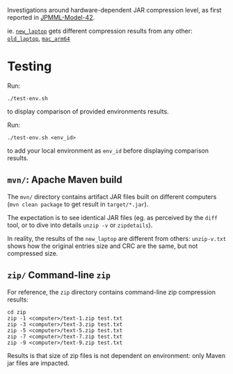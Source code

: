 Investigations around hardware-dependent JAR compression level, as first reported in [JPMML-Model-42](https://github.com/jpmml/jpmml-model/issues/42).

ie. [`new_laptop`](mvn/new_laptop) gets different compression results from any other: [`old_laptop`](examples/old_laptop), [`mac_arm64`](examples/mac_arm64)

# Testing

Run:

```
./test-env.sh
```

to display comparison of provided environments results.

Run:

```
./test-env.sh <env_id>
```

to add your local environment as `env_id` before displaying comparison results.

## `mvn/`: Apache Maven build

The `mvn/` directory contains artifact JAR files built on different computers (`mvn clean package` to get result in `target/*.jar`).

The expectation is to see identical JAR files (eg. as perceived by the `diff` tool, or to dive into details `unzip -v` or `zipdetails`).

In reality, the results of the `new_laptop` are different from others: `unzip-v.txt` shows how the original entries size and CRC are the same, but not compressed size.

## `zip/` Command-line `zip`

For reference, the `zip` directory contains command-line zip compression results:

```
cd zip
zip -1 <computer>/text-1.zip test.txt
zip -3 <computer>/text-3.zip test.txt
zip -5 <computer>/text-5.zip test.txt
zip -7 <computer>/text-7.zip test.txt
zip -9 <computer>/text-9.zip test.txt
```

Results is that size of zip files is not dependent on environment: only Maven jar files are impacted.
